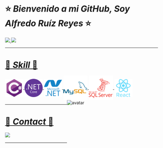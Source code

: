  # ⭐ *Bienvenido a mi GitHub, Soy Alfredo Ruíz Reyes* ⭐
<div>
  <a href="https://github.com/jarr59">
  <img height="180em" src="https://github-readme-stats.vercel.app/api?username=jarr59&show_icons=true&theme=midnight-purple&include_all_commits=true&count_private=true">
  <img height="180em" src="https://github-readme-stats.vercel.app/api/top-langs/?username=jarr59&layout=compact&langs_count=7&theme=midnight-purple">
</div><hr>
 
# 🌟 *Skill* 🌟
<div style="display: inline_block; border-style:none"> 
  <img align="center" alt="C-sharp" height="60" width="60" src="https://raw.githubusercontent.com/devicons/devicon/master/icons/csharp/csharp-original.svg">
  <img align="center" alt="dotnetcore" height="60" width="60" src="https://raw.githubusercontent.com/devicons/devicon/master/icons//dotnetcore/dotnetcore-original.svg">
  <img align="center" alt="dotnet" height="60" width="60" src="https://github.com/devicons/devicon/blob/master/icons/dot-net/dot-net-plain-wordmark.svg">
  <img align="center" alt="mysql" height="80" width="80" src="https://raw.githubusercontent.com/devicons/devicon/master/icons/mysql/mysql-original-wordmark.svg">
  <img align="center" alt="sqlserver" height="80" width="80" src="https://raw.githubusercontent.com/devicons/devicon/master/icons/microsoftsqlserver/microsoftsqlserver-plain-wordmark.svg">
  <img align="center" alt="react" height="60" width="60" src="https://raw.githubusercontent.com/devicons/devicon/master/icons/react/react-original-wordmark.svg">
  
  <img align="right" alt="avatar" height="300" width="300" src="https://media.discordapp.net/attachments/844088691173228555/878288587668484156/avatar.PNG">
</div><hr>
 
#  🌠 *Contact* 🌠
 <div>
  <a href="https://www.linkedin.com/in/jos%C3%A9-alfredo-ru%C3%ADz-reyes-a907411b9/" target="_blank"><img src="https://img.shields.io/badge/-LinkedIn-%230077B5?  style=for-the-badge&logo=linkedin&logoColor=white"></a> 
</div><hr>

